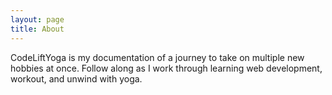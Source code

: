 ```yaml
---
layout: page
title: About
---
```

CodeLiftYoga is my documentation of a journey to take on multiple new hobbies at once. Follow along as I work through learning web development, workout, and unwind with yoga. 
